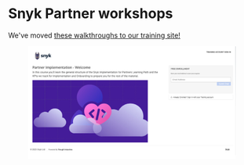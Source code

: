 # Snyk Partner workshops

We've moved [these walkthroughs to our training site!](https://training.snyk.io/courses/snyk-implementation-pro-welcome-overview)

<figure><img src="../.gitbook/assets/Screenshot 2023-02-13 at 10.05.47 AM.png" alt="Image of training site showing Partner course."><figcaption></figcaption></figure>

